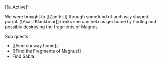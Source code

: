 [[a_Active]]

We were brought to [[Zanthis]] through some kind of arch way shaped portal. [[Asani Blackbriar]] thinks she can help us get home by finding and possibly destroying the fragments of Magnus.

Sub quests
- [[Find our way home]]
- [[Find the Fragments of Magnus]]
- Find Sabra